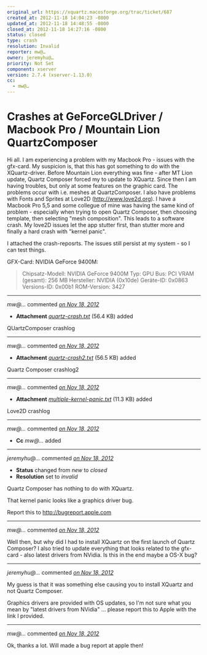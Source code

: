 ```yaml
---
original_url: https://xquartz.macosforge.org/trac/ticket/687
created_at: 2012-11-18 14:04:23 -0800
updated_at: 2012-11-18 14:48:55 -0800
closed_at: 2012-11-18 14:27:16 -0800
status: closed
type: crash
resolution: Invalid
reporter: mw@…
owner: jeremyhu@…
priority: Not Set
component: xserver
version: 2.7.4 (xserver-1.13.0)
cc:
  - mw@…
---
```


Crashes at GeForceGLDriver / Macbook Pro / Mountain Lion QuartzComposer
=======================================================================


Hi all. I am experiencing a problem with my Macbook Pro - issues with the gfx-card. My suspicion is, that this has got something to do with the XQuartz-driver. Before Mountain Lion everything was fine - after MT Lion update, Quartz Composer forced my to update to XQuartz. Since then I am having troubles, but only at some features on the graphic card. The problems occur with i.e. meshes at QuartzComposer. I also have problems with Fonts and Sprites at Love2D (<http://www.love2d.org>). I have a Macbook Pro 5,5 and some collegue of mine was having the same kind of problem - especially when trying to open Quartz Composer, then choosing template, then selecting "mesh composition". This leads to a software crash. My love2D issues let the app stutter first, than stutter more and finally a hard crash with "kernel panic".

I attached the crash-reposrts. The issues still persist at my system - so I can test things.

GFX-Card:
NVIDIA GeForce 9400M:

> Chipsatz-Modell: NVIDIA GeForce 9400M
> Typ: GPU
> Bus: PCI
> VRAM (gesamt): 256 MB
> Hersteller: NVIDIA (0x10de)
> Geräte-ID: 0x0863
> Versions-ID: 0x00b1
> ROM-Version: 3427



---

*mw@…* commented *[on Nov 18, 2012](https://xquartz.macosforge.org/trac/attachment/ticket/687/quartz-crash.txt "November 18, 2012 at 2:04 PM PST")*

-   **Attachment** *[quartz-crash.txt](../attachment/ticket/687/quartz-crash.txt)* (56.4 KB) added

QUartzComposer crashlog



---

*mw@…* commented *[on Nov 18, 2012](https://xquartz.macosforge.org/trac/attachment/ticket/687/quartz-crash2.txt "November 18, 2012 at 2:05 PM PST")*

-   **Attachment** *[quartz-crash2.txt](../attachment/ticket/687/quartz-crash2.txt)* (56.5 KB) added

Quartz Composer crashlog2



---

*mw@…* commented *[on Nov 18, 2012](https://xquartz.macosforge.org/trac/attachment/ticket/687/multiple-kernel-panic.txt "November 18, 2012 at 2:05 PM PST")*

-   **Attachment** *[multiple-kernel-panic.txt](../attachment/ticket/687/multiple-kernel-panic.txt)* (11.3 KB) added

Love2D crashlog



---

*mw@…* commented *[on Nov 18, 2012](https://xquartz.macosforge.org/trac/ticket/687#comment:1 "November 18, 2012 at 2:09 PM PST")*

-   **Cc** *mw@…* added



---

*jeremyhu@…* commented *[on Nov 18, 2012](https://xquartz.macosforge.org/trac/ticket/687#comment:2 "November 18, 2012 at 2:27 PM PST")*

-   **Status** changed from *new* to *closed*
-   **Resolution** set to *invalid*

Quartz Composer has nothing to do with XQuartz.

That kernel panic looks like a graphics driver bug.

Report this to <http://bugreport.apple.com>



---

*mw@…* commented *[on Nov 18, 2012](https://xquartz.macosforge.org/trac/ticket/687#comment:3 "November 18, 2012 at 2:30 PM PST")*

Well then, but why did I had to install XQuartz on the first launch of Quartz Composer? I also tried to update everything that looks related to the gfx-card - also latest drivers from NVidia. Is this in the end maybe a OS-X bug?



---

*jeremyhu@…* commented *[on Nov 18, 2012](https://xquartz.macosforge.org/trac/ticket/687#comment:4 "November 18, 2012 at 2:44 PM PST")*

My guess is that it was something else causing you to install XQuartz and not Quartz Composer.

Graphics drivers are provided with OS updates, so I'm not sure what you mean by "latest drivers from NVidia" ... please report this to Apple with the link I provided.



---

*mw@…* commented *[on Nov 18, 2012](https://xquartz.macosforge.org/trac/ticket/687#comment:5 "November 18, 2012 at 2:48 PM PST")*

Ok, thanks a lot. Will made a bug report at apple then!



